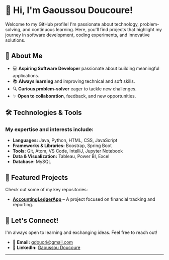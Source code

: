 # 👋 Hi, I'm Gaoussou Doucoure!  
Welcome to my GitHub profile! I'm passionate about technology, problem-solving, and continuous learning. Here, you'll find projects that highlight my journey in software development, coding experiments, and innovative solutions.

## 🚀 About Me  
- 💻 **Aspiring Software Developer** passionate about building meaningful applications.  
- 📚 **Always learning** and improving technical and soft skills.  
- 🔍 **Curious problem-solver** eager to tackle new challenges.  
- ✨ **Open to collaboration**, feedback, and new opportunities.  

## 🛠 Technologies & Tools  
### My expertise and interests include:  
- **Languages:** Java, Python, HTML, CSS, JavaScript  
- **Frameworks & Libraries:** Boostrap, Spring Boot
- **Tools:** Git, Atom, VS Code, IntelliJ, Jupyter Notebook
- **Data & Visualization:** Tableau, Power BI, Excel
- **Database:** MySQL  

## 📌 Featured Projects  
Check out some of my key repositories:  
- **[AccountingLedgerApp](#)** – A project focused on financial tracking and reporting.  




## 💬 Let's Connect!  
I'm always open to learning and exchanging ideas. Feel free to reach out!  
- 📧 **Email:** [gdouc4@gmail.com](mailto:gdouc4@gmail.com)  
- 💼 **LinkedIn:** [Gaoussou Doucoure](https://www.linkedin.com/in/gaoussou-doucoure/)  

---
